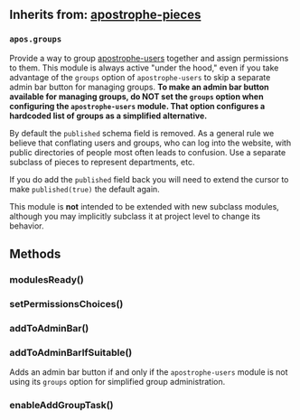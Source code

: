 ## Inherits from: [apostrophe-pieces](../apostrophe-pieces/index.html)
### `apos.groups`
Provide a way to group [apostrophe-users](../apostrophe-users/index.html) together
and assign permissions to them. This module is always active "under the hood," even if
you take advantage of the `groups` option of `apostrophe-users` to skip a separate
admin bar button for managing groups. **To make an admin bar button available
for managing groups, do NOT set the `groups` option when configuring the
`apostrophe-users` module. That option configures a hardcoded list of groups
as a simplified alternative.**

By default the `published` schema field is removed. As a general rule we believe
that conflating users and groups, who can log into the website, with public directories
of people most often leads to confusion. Use a separate subclass of pieces to
represent departments, etc.

If you do add the `published` field back you will need to extend the cursor to make
`published(true)` the default again.

This module is **not** intended to be extended with new subclass modules, although
you may implicitly subclass it at project level to change its behavior.


## Methods
### modulesReady()

### setPermissionsChoices()

### addToAdminBar()

### addToAdminBarIfSuitable()
Adds an admin bar button if and only if the `apostrophe-users` module
is not using its `groups` option for simplified group administration.
### enableAddGroupTask()

